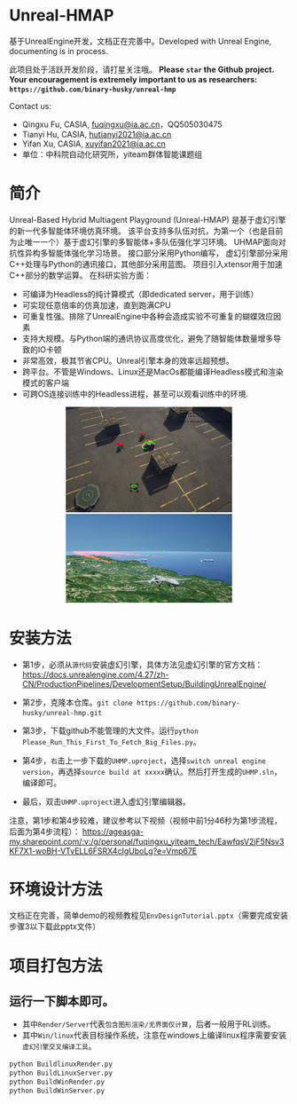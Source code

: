 # Unreal-HMAP
基于UnrealEngine开发，文档正在完善中。Developed with Unreal Engine, documenting is in process.

此项目处于活跃开发阶段，请打星关注哦。 
**Please ```star``` the Github project. Your encouragement is extremely important to us as researchers: ```https://github.com/binary-husky/unreal-hmp```**

Contact us: 
- Qingxu Fu, CASIA, fuqingxu@ia.ac.cn，QQ505030475
- Tianyi Hu, CASIA, hutianyi2021@ia.ac.cn
- Yifan Xu, CASIA, xuyifan2021@ia.ac.cn
- 单位：中科院自动化研究所，yiteam群体智能课题组

# 简介

Unreal-Based Hybrid Multiagent Playground (Unreal-HMAP) 是基于虚幻引擎的新一代多智能体环境仿真环境。
该平台支持多队伍对抗，为第一个（也是目前为止唯一一个）基于虚幻引擎的多智能体+多队伍强化学习环境。
UHMAP面向对抗性异构多智能体强化学习场景。
接口部分采用Python编写，
虚幻引擎部分采用C++处理与Python的通讯接口，其他部分采用蓝图。
项目引入xtensor用于加速C++部分的数学运算。
在科研实验方面：
- 可编译为Headless的纯计算模式（即dedicated server，用于训练）
- 可实现任意倍率的仿真加速，直到跑满CPU
- 可重复性强。排除了UnrealEngine中各种会造成实验不可重复的蝴蝶效应因素
- 支持大规模。与Python端的通讯协议高度优化，避免了随智能体数量增多导致的IO卡顿
- 非常高效，极其节省CPU。Unreal引擎本身的效率远超预想。
- 跨平台。不管是Windows、Linux还是MacOs都能编译Headless模式和渲染模式的客户端
- 可跨OS连接训练中的Headless进程，甚至可以观看训练中的环境.

<div align="center">
<img src="Docs/Demo/uhmap-bbad.jpg" width="300" >
</div>

<div align="center">
<img src="Docs/Demo/uhmap-island.jpg" width="300" >
</div>

# 安装方法
- 第1步，必须从```源代码```安装虚幻引擎，具体方法见虚幻引擎的官方文档：https://docs.unrealengine.com/4.27/zh-CN/ProductionPipelines/DevelopmentSetup/BuildingUnrealEngine/

- 第2步，克隆本仓库。```git clone https://github.com/binary-husky/unreal-hmp.git```

- 第3步，下载github不能管理的大文件。运行```python Please_Run_This_First_To_Fetch_Big_Files.py```。

- 第4步，```右```击上一步下载的```UHMP.uproject```，选择```switch unreal engine version```，再选择```source build at xxxxx```确认。然后打开生成的```UHMP.sln```，编译即可。

- 最后，双击```UHMP.uproject```进入虚幻引擎编辑器。

注意，第1步和第4步较难，建议参考以下视频（视频中前1分46秒为第1步流程，后面为第4步流程）： https://ageasga-my.sharepoint.com/:v:/g/personal/fuqingxu_yiteam_tech/EawfqsV2jF5Nsv3KF7X1-woBH-VTvELL6FSRX4cIgUboLg?e=Vmp67E

# 环境设计方法
文档正在完善，简单demo的视频教程见```EnvDesignTutorial.pptx```（需要完成安装步骤3以下载此pptx文件）


# 项目打包方法
运行一下脚本即可。
- 
- 其中```Render/Server```代表```包含图形渲染/无界面仅计算```，后者一般用于RL训练。
- 其中```Win/linux```代表目标操作系统，注意在windows上编译linux程序需要安装```虚幻引擎交叉编译工具```。
```
python BuildlinuxRender.py
python BuildLinuxServer.py
python BuildWinRender.py
python BuildWinServer.py
```
